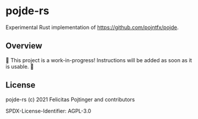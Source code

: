 # pojde-rs

Experimental Rust implementation of https://github.com/pojntfx/pojde.

## Overview

🚧 This project is a work-in-progress! Instructions will be added as soon as it is usable. 🚧

## License

pojde-rs (c) 2021 Felicitas Pojtinger and contributors

SPDX-License-Identifier: AGPL-3.0

